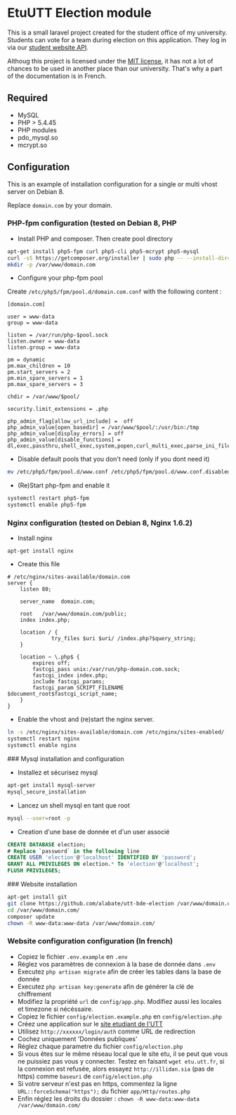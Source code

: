 EtuUTT Election module
======================

This is a small laravel project created for the student office of my university. Students can vote for a team during election on this application. They log in via our [student website API](https://github.com/ungdev/EtuUTT).

Althoug this project is licensed under the [MIT license](http://opensource.org/licenses/MIT), it has not a lot of chances to be used in another place than our university. That's why a part of the documentation is in French.

## Required

* MySQL
* PHP > 5.4.45
* PHP modules
 * pdo_mysql.so
 * mcrypt.so

## Configuration
This is an example of installation configuration for a single or multi vhost server on Debian 8.

Replace `domain.com` by your domain.
### PHP-fpm configuration (tested on Debian 8, PHP

* Install PHP and composer. Then create pool directory

```bash
apt-get install php5-fpm curl php5-cli php5-mcrypt php5-mysql
curl -sS https://getcomposer.org/installer | sudo php -- --install-dir=/usr/local/bin --filename=composer
mkdir -p /var/www/domain.com
```

* Configure your php-fpm pool

Create `/etc/php5/fpm/pool.d/domain.com.conf` with the following content :

```
[domain.com]

user = www-data
group = www-data

listen = /var/run/php-$pool.sock
listen.owner = www-data
listen.group = www-data

pm = dynamic
pm.max_children = 10
pm.start_servers = 2
pm.min_spare_servers = 1
pm.max_spare_servers = 3

chdir = /var/www/$pool/

security.limit_extensions = .php

php_admin_flag[allow_url_include] =  off
php_admin_value[open_basedir] = /var/www/$pool/:/usr/bin:/tmp
php_admin_value[display_errors] = off
php_admin_value[disable_functions] = dl,exec,passthru,shell_exec,system,popen,curl_multi_exec,parse_ini_file,show_source
```

* Disable default pools that you don't need (only if you dont need it)

```bash
mv /etc/php5/fpm/pool.d/www.conf /etc/php5/fpm/pool.d/www.conf.disabled
```
* (Re)Start php-fpm and enable it

```bash
systemctl restart php5-fpm
systemctl enable php5-fpm
```


### Nginx configuration (tested on Debian 8, Nginx 1.6.2)

* Install nginx

```
apt-get install nginx
```

* Create this file

```
# /etc/nginx/sites-available/domain.com
server {
    listen 80;

    server_name  domain.com;

    root   /var/www/domain.com/public;
    index index.php;

    location / {
              try_files $uri $uri/ /index.php?$query_string;
    }

    location ~ \.php$ {
        expires off;
        fastcgi_pass unix:/var/run/php-domain.com.sock;
        fastcgi_index index.php;
        include fastcgi_params;
        fastcgi_param SCRIPT_FILENAME $document_root$fastcgi_script_name;
    }
}
```

* Enable the vhost and (re)start the nginx server.

```bash
ln -s /etc/nginx/sites-available/domain.com /etc/nginx/sites-enabled/
systemctl restart nginx
systemctl enable nginx
```

### Mysql installation and configuration

* Installez et sécurisez mysql
```bash
apt-get install mysql-server
mysql_secure_installation
```
* Lancez un shell mysql en tant que root
```bash
mysql --user=root -p
```
* Creation d'une base de donnée et d'un user associé
```sql
CREATE DATABASE election;
# Replace `password` in the following line
CREATE USER 'election'@'localhost' IDENTIFIED BY 'password';
GRANT ALL PRIVILEGES ON election.* To 'election'@'localhost';
FLUSH PRIVILEGES;
```

### Website installation

```bash
apt-get install git
git clone https://github.com/alabate/utt-bde-election /var/www/domain.com
cd /var/www/domain.com/
composer update
chown -R www-data:www-data /var/www/domain.com/
```


### Website configuration configuration (In french)
* Copiez le fichier `.env.example` en `.env`
* Réglez vos paramètres de connexion à la base de donnée dans `.env`
* Executez `php artisan migrate` afin de créer les tables dans la base de donnée
* Executez `php artisan key:generate` afin de générer la clé de chiffrement
* Modifiez la propriété `url` de `config/app.php`. Modifiez aussi les locales et timezone si nécéssaire.
* Copiez le fichier `config/election.example.php` en `config/election.php`
* Créez une application sur le [site etudiant de l'UTT](https://etu.utt.fr/api/panel)
 * Utilisez `http://xxxxxx/login/auth` comme URL de redirection
 * Cochez uniquement 'Données publiques'
* Réglez chaque parametre du fichier `config/election.php`
* Si vous êtes sur le même réseau local que le site etu, il se peut que vous ne puissiez pas vous y connecter. Testez en faisant `wget etu.utt.fr`, si la connexion est refusée, alors essayez `http://illidan.sia` (pas de https) comme `baseuri` de `config/election.php`
* Si votre serveur n'est pas en https, commentez la ligne `URL::forceSchema("https");` du fichier `app/Http/routes.php`
* Enfin réglez les droits du dossier : `chown -R www-data:www-data /var/www/domain.com/`
